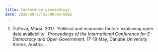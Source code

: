 ```yaml
---
title: Conference proceedings
date: 2020-09-27T22:00:00.000Z
---
```


1. Žuffová, Mária. 2017. 'Political and economic factors explaining open data availability'. *Proceedings of the International Conference for E-Democracy and Open Government*. 17-19 May, Danube University Krems, Austria.